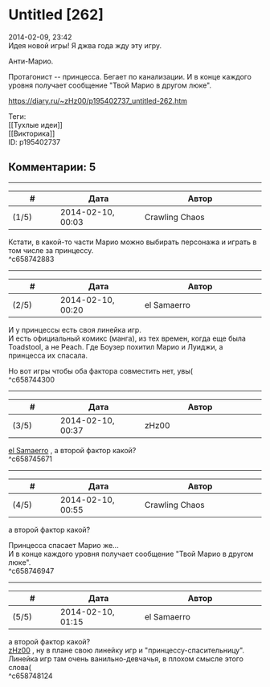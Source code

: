 Untitled [262]
==============

  
2014-02-09, 23:42  
 Идея новой игры! Я джва года жду эту игру.   
   
 Анти-Марио.   
   
 Протагонист -- принцесса. Бегает по канализации. И в конце каждого уровня получает сообщение "Твой Марио в другом люке".   
  
<https://diary.ru/~zHz00/p195402737_untitled-262.htm>  
  
Теги:  
[[Тухлые идеи]]  
[[Викторика]]  
ID: p195402737  


Комментарии: 5
--------------

  


---



|         #         |              Дата              |                     Автор                     |           ID           |
| --- | --- | --- | --- |
| (1/5) | 2014-02-10, 00:03 | Crawling Chaos | c658742883 |

  
 Кстати, в какой-то части Марио можно выбирать персонажа и играть в том числе за принцессу.   
 ^c658742883

---



|         #         |              Дата              |                     Автор                     |           ID           |
| --- | --- | --- | --- |
| (2/5) | 2014-02-10, 00:20 | el Samaerro | c658744300 |

  
 И у принцессы есть своя линейка игр.   
 И есть официальный комикс (манга), из тех времен, когда еще была Toadstool, а не Peach. Где Боузер похитил Марио и Луиджи, а принцесса их спасала.   
   
 Но вот игры чтобы оба фактора совместить нет, увы(   
 ^c658744300

---



|         #         |              Дата              |                     Автор                     |           ID           |
| --- | --- | --- | --- |
| (3/5) | 2014-02-10, 00:37 | zHz00 | c658745671 |

  
  [el Samaerro](http://samaerro.diary.ru "-___-")  , а второй фактор какой?   
 ^c658745671

---



|         #         |              Дата              |                     Автор                     |           ID           |
| --- | --- | --- | --- |
| (4/5) | 2014-02-10, 00:55 | Crawling Chaos | c658746947 |

  
  а второй фактор какой?    
   
 Принцесса спасает Марио же...   
  И в конце каждого уровня получает сообщение "Твой Марио в другом люке".    
 ^c658746947

---



|         #         |              Дата              |                     Автор                     |           ID           |
| --- | --- | --- | --- |
| (5/5) | 2014-02-10, 01:15 | el Samaerro | c658748124 |

  
  а второй фактор какой?    
  [zHz00](https://zHz00.diary.ru "Untitled")  , ну в плане свою линейку игр и "принцессу-спасительницу". Линейка игр там очень ванильно-девчачья, в плохом смысле этого слова(   
 ^c658748124